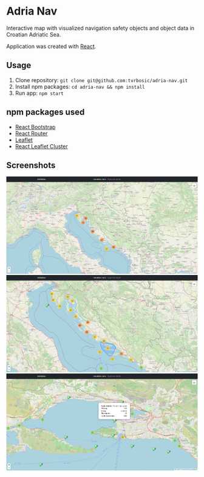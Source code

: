 # Adria Nav

Interactive map with visualized navigation safety objects and object data in Croatian Adriatic Sea.

Application was created with [React](https://reactjs.org/).

## Usage

1. Clone repository: `git clone git@github.com:tvrbosic/adria-nav.git`
2. Install npm packages: `cd adria-nav && npm install`
3. Run app: `npm start`

## npm packages used

- [React Bootstrap](https://react-bootstrap.github.io/)
- [React Router](https://reactrouter.com/en/main)
- [Leaflet](https://leafletjs.com/)
- [React Leaflet Cluster](https://www.npmjs.com/package/react-leaflet-cluster)

## Screenshots

![Adria Nav Screenshot 1](/public/adria-nav-1.png?raw=true 'Adria Nav Screenshot 1')
![Adria Nav Screenshot 2](/public/adria-nav-2.png?raw=true 'Adria Nav Screenshot 2')
![Adria Nav Screenshot 3](/public/adria-nav-3.png?raw=true 'Adria Nav Screenshot 3')

